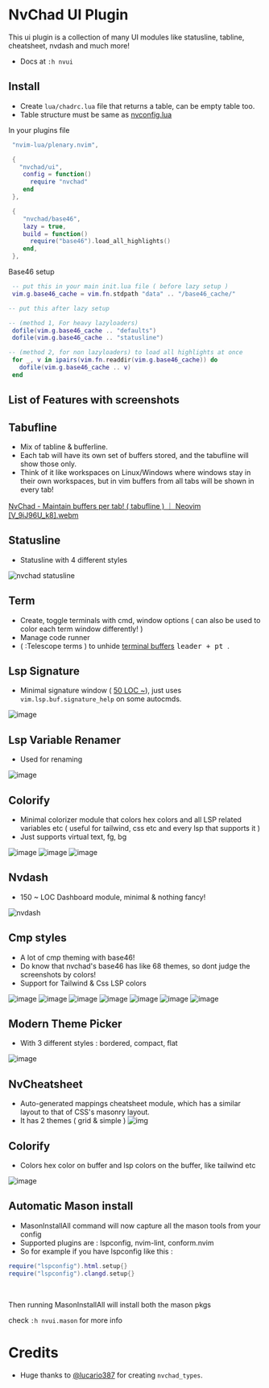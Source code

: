 # NvChad UI Plugin 

This ui plugin is a collection of many UI modules like statusline, tabline, cheatsheet, nvdash and much more!
- Docs at `:h nvui` 

## Install

- Create `lua/chadrc.lua` file that returns a table, can be empty table too.
- Table structure must be same as [nvconfig.lua](https://github.com/NvChad/ui/blob/v3.0/lua/nvconfig.lua)

In your plugins file
```lua
 "nvim-lua/plenary.nvim",

 {
   "nvchad/ui",
    config = function()
      require "nvchad" 
    end
 },

 {
    "nvchad/base46",
    lazy = true,
    build = function()
      require("base46").load_all_highlights()
    end,
 },
```

Base46 setup
```lua
 -- put this in your main init.lua file ( before lazy setup )
 vim.g.base46_cache = vim.fn.stdpath "data" .. "/base46_cache/"

-- put this after lazy setup 

-- (method 1, For heavy lazyloaders)
 dofile(vim.g.base46_cache .. "defaults")
 dofile(vim.g.base46_cache .. "statusline")

-- (method 2, for non lazyloaders) to load all highlights at once
 for _, v in ipairs(vim.fn.readdir(vim.g.base46_cache)) do
   dofile(vim.g.base46_cache .. v)
 end
```

## List of Features with screenshots 

## Tabufline

- Mix of tabline & bufferline. 
- Each tab will have its own set of buffers stored, and the tabufline will show those only.
- Think of it like workspaces on Linux/Windows where windows stay in their own workspaces, but in vim buffers from all tabs will be shown in every tab!

[NvChad - Maintain buffers per tab!  ( tabufline )  ｜ Neovim [V_9iJ96U_k8].webm](https://github.com/user-attachments/assets/ff3026f3-7943-4f71-9cba-373035d9b4c5)

## Statusline 

- Statusline with 4 different styles

![nvchad statusline](https://nvchad.com/features/statuslines.webp)

## Term 

- Create, toggle terminals with cmd, window options ( can also be used to color each term window differently! )
- Manage code runner 
- ( :Telescope terms ) to unhide [terminal buffers](https://www.youtube.com/embed/3DysWI_6YpQ) <kbd> leader + pt </kbd>.

## Lsp Signature

- Minimal signature window ( [50 LOC ~](https://github.com/NvChad/ui/blob/v3.0/lua/nvchad/lsp/signature.lua)), just uses `vim.lsp.buf.signature_help` on some autocmds.

![image](https://github.com/user-attachments/assets/b2db5cd1-a81b-41a7-a132-7d2dc15edf39)

## Lsp Variable Renamer

- Used for renaming

![image](https://github.com/user-attachments/assets/c90c1de4-3f42-4bc4-9392-766ca989e4ea)

## Colorify

- Minimal colorizer module that colors hex colors and all LSP related variables etc ( useful for tailwind, css etc and every lsp that supports it )
- Just supports virtual text, fg, bg

![image](https://github.com/user-attachments/assets/b8ac8c83-f440-4513-b283-ace1aa99eb92)
![image](https://github.com/user-attachments/assets/49d88e64-e185-4992-adde-c5e815a53975)
![image](https://github.com/user-attachments/assets/d80bb30a-f18f-44a5-8034-78a3bd2c2c17)

## Nvdash

- 150 ~ LOC Dashboard module, minimal & nothing fancy!
 
![nvdash](https://github.com/user-attachments/assets/072c8733-8a44-4cf3-8732-e5fa7eb9459e)

## Cmp styles

- A lot of cmp theming with base46!
- Do know that nvchad's base46 has like 68 themes, so dont judge the screenshots by colors!
- Support for Tailwind & Css LSP colors

![image](https://github.com/user-attachments/assets/661bbc0f-7073-4b4c-81cb-7cf035e29d6f)
![image](https://github.com/user-attachments/assets/0557e479-2735-4a86-b23a-eafa540ab4a5)
![image](https://github.com/user-attachments/assets/5b445b45-4802-4851-a8a4-1de051d58ade)
![image](https://github.com/user-attachments/assets/3fdbbaa7-a212-499a-a291-0609c72b6f96)
![image](https://github.com/user-attachments/assets/28775c0c-ce85-45cd-8c76-bdd97344f5b4)
![image](https://github.com/user-attachments/assets/c44e405b-f0f1-4c56-ae58-85c49b9616a0)
![image](https://github.com/user-attachments/assets/57e88886-7c95-4e77-a252-2021160cd274)

## Modern Theme Picker

- With 3 different styles : bordered, compact, flat

![image](https://github.com/user-attachments/assets/897e46f1-9ae2-4cc2-8fa2-64eff40a90dd)

## NvCheatsheet

- Auto-generated mappings cheatsheet module, which has a similar layout to that of CSS's masonry layout.
- It has 2 themes ( grid & simple )
![img](https://nvchad.com/features/nvcheatsheet.webp)

## Colorify

- Colors hex color on buffer and lsp colors on the buffer, like tailwind etc

![image](https://github.com/user-attachments/assets/c5f3dc55-7810-48ae-879e-25453ab16b71)

## Automatic Mason install 

- MasonInstallAll command will now capture all the mason tools from your config
- Supported plugins are : lspconfig, nvim-lint, conform.nvim
- So for example if you have lspconfig like this :

```lua 
require("lspconfig").html.setup{}
require("lspconfig").clangd.setup{}
``` 
<br/>

Then running MasonInstallAll will install both the mason pkgs 

check `:h nvui.mason` for more info

# Credits

- Huge thanks to [@lucario387](https://github.com/lucario387) for creating `nvchad_types`.
